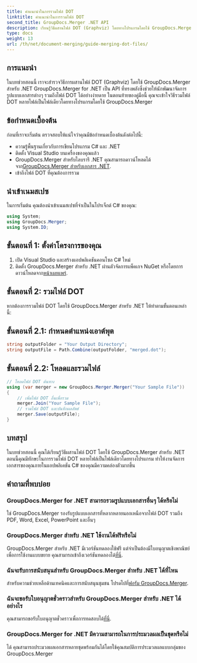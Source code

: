 ```yaml
---
title: คำแนะนำในการรวมไฟล์ DOT
linktitle: คำแนะนำในการรวมไฟล์ DOT
second_title: GroupDocs.Merger .NET API
description: เรียนรู้วิธีผสานไฟล์ DOT (Graphviz) โดยทางโปรแกรมโดยใช้ GroupDocs.Merger สำหรับ .NET ผสาน รวม และจัดการไฟล์ DOT ได้อย่างง่ายดาย
type: docs
weight: 13
url: /th/net/document-merging/guide-merging-dot-files/
---
```

## การแนะนำ
ในบทช่วยสอนนี้ เราจะสำรวจวิธีการผสานไฟล์ DOT (Graphviz) โดยใช้ GroupDocs.Merger สำหรับ .NET GroupDocs.Merger for .NET เป็น API ที่ทรงพลังซึ่งช่วยให้นักพัฒนาจัดการรูปแบบเอกสารต่างๆ รวมถึงไฟล์ DOT ได้อย่างง่ายดาย ในตอนท้ายของคู่มือนี้ คุณจะเข้าใจวิธีรวมไฟล์ DOT หลายไฟล์เป็นไฟล์เดียวโดยทางโปรแกรมโดยใช้ GroupDocs.Merger
## ข้อกำหนดเบื้องต้น
ก่อนที่เราจะเริ่มต้น ตรวจสอบให้แน่ใจว่าคุณมีข้อกำหนดเบื้องต้นดังต่อไปนี้:
- ความรู้พื้นฐานเกี่ยวกับการเขียนโปรแกรม C# และ .NET
- ติดตั้ง Visual Studio บนเครื่องของคุณแล้ว
-  GroupDocs.Merger สำหรับไลบรารี .NET คุณสามารถดาวน์โหลดได้จาก[GroupDocs.Merger สำหรับเอกสาร .NET](https://reference.groupdocs.com/merger/net/).
- เข้าถึงไฟล์ DOT ที่คุณต้องการรวม

## นำเข้าเนมสเปซ
ในการเริ่มต้น คุณต้องนำเข้าเนมสเปซที่จำเป็นในโปรเจ็กต์ C# ของคุณ:
```csharp
using System; 
using GroupDocs.Merger;
using System.IO;
```
## ขั้นตอนที่ 1: ตั้งค่าโครงการของคุณ
1. เปิด Visual Studio และสร้างแอปพลิเคชันคอนโซล C# ใหม่
2.  ติดตั้ง GroupDocs.Merger สำหรับ .NET ผ่านตัวจัดการแพ็คเกจ NuGet หรือโดยการดาวน์โหลดจาก[หน้าเผยแพร่](https://releases.groupdocs.com/merger/net/).
## ขั้นตอนที่ 2: รวมไฟล์ DOT
หากต้องการรวมไฟล์ DOT โดยใช้ GroupDocs.Merger สำหรับ .NET ให้ทำตามขั้นตอนเหล่านี้:
## ขั้นตอนที่ 2.1: กำหนดตำแหน่งเอาต์พุต
```csharp
string outputFolder = "Your Output Directory";
string outputFile = Path.Combine(outputFolder, "merged.dot");
```
## ขั้นตอนที่ 2.2: โหลดและรวมไฟล์
```csharp
// โหลดไฟล์ DOT ต้นทาง
using (var merger = new GroupDocs.Merger.Merger("Your Sample File"))
{
    // เพิ่มไฟล์ DOT อื่นเพื่อรวม
    merger.Join("Your Sample File");
    // รวมไฟล์ DOT และบันทึกผลลัพธ์
    merger.Save(outputFile);
}
```

## บทสรุป
ในบทช่วยสอนนี้ คุณได้เรียนรู้วิธีผสานไฟล์ DOT โดยใช้ GroupDocs.Merger สำหรับ .NET ตอนนี้คุณมีทักษะในการรวมไฟล์ DOT หลายไฟล์เป็นไฟล์เดียวโดยทางโปรแกรม ทำให้งานจัดการเอกสารของคุณภายในแอปพลิเคชัน C# ของคุณมีความคล่องตัวมากขึ้น

## คำถามที่พบบ่อย
### GroupDocs.Merger for .NET สามารถรวมรูปแบบเอกสารอื่นๆ ได้หรือไม่
ใช่ GroupDocs.Merger รองรับรูปแบบเอกสารที่หลากหลายนอกเหนือจากไฟล์ DOT รวมถึง PDF, Word, Excel, PowerPoint และอื่นๆ
### GroupDocs.Merger สำหรับ .NET ใช้งานได้ฟรีหรือไม่
 GroupDocs.Merger สำหรับ .NET มีเวอร์ชันทดลองใช้ฟรี แต่จำเป็นต้องมีใบอนุญาตเชิงพาณิชย์เพื่อการใช้งานแบบขยาย คุณสามารถเข้าถึงเวอร์ชันทดลองได้[ที่นี่](https://releases.groupdocs.com/).
### ฉันจะรับการสนับสนุนสำหรับ GroupDocs.Merger สำหรับ .NET ได้ที่ไหน
 สำหรับความช่วยเหลือด้านเทคนิคและการสนับสนุนชุมชน โปรดไปที่[ฟอรัม GroupDocs.Merger](https://forum.groupdocs.com/c/merger/32).
### ฉันจะขอรับใบอนุญาตชั่วคราวสำหรับ GroupDocs.Merger สำหรับ .NET ได้อย่างไร
 คุณสามารถขอรับใบอนุญาตชั่วคราวเพื่อการทดสอบได้[ที่นี่](https://purchase.groupdocs.com/temporary-license/).
### GroupDocs.Merger for .NET มีความสามารถในการประมวลผลเป็นชุดหรือไม่
ได้ คุณสามารถประมวลผลเอกสารหลายชุดพร้อมกันได้โดยใช้คุณสมบัติการประมวลผลแบบกลุ่มของ GroupDocs.Merger